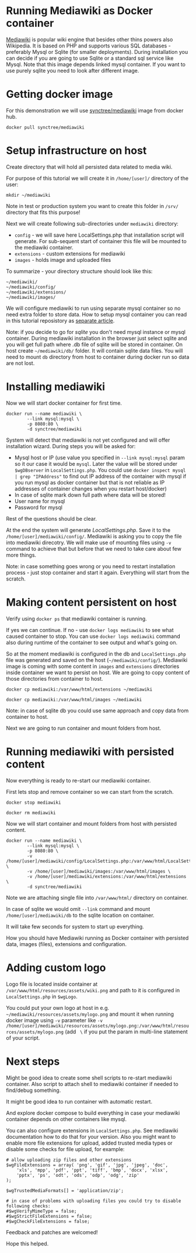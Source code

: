# Running Mediawiki as Docker container

[Mediawiki](https://www.mediawiki.org) is popular wiki engine that besides other thins powers also Wikipedia. It is based on PHP and supports various SQL databases - preferably Mysql or Sqlite (for smaller deployments). During installation you can decide if you are going to use Sqlite or a standard sql service like Mysql. Note that this image depends linked mysql container. If you want to use purely sqlite you need to look after different image.


# Getting docker image

For this demonstration we will use [synctree/mediawiki](https://hub.docker.com/r/synctree/mediawiki/) image from docker hub.

`docker pull synctree/mediawiki`


# Setup infrastructure on host

Create directory that will hold all persisted data related to media wiki.

For purpose of this tutorial we will create it in `/home/[user]/` directory of the user:

`mkdir ~/mediawiki`

Note in test or production system you want to create this folder in `/srv/` directory that fits this purpose!

Next we will create following sub-directories under `mediawiki` directory:

 - `config` - we will save here LocalSettings.php that installation script will generate. For sub-sequent start of container this file will be mounted to the mediawiki container.
 - `extensions` - custom extensions for mediawiki
 - `images` - holds image and uploaded files

To summarize - your directory structure should look like this:

```
~/mediawiki/
~/mediawiki/config/
~/mediawiki/extensions/
~/mediawiki/images/
```

We will configure mediawiki to run using separate mysql container so no need extra folder to store data. How to setup mysql container you can read in this tutorial reposistory as [separate article](/docker-mysql).

Note: if you decide to go for *sqlite* you don't need mysql instance or mysql container. During mediawiki installation in the browser just select sqlite and you will get full path where .db file of sqlite will be stored in container. On host create `~/mediawiki/db/` folder. It will contain sqlite data files. You will need to mount `db` directory from host to container during docker run so data are not lost.

# Installing mediawiki

Now we will start docker container for first time. 

```
docker run --name mediawiki \
        --link mysql:mysql \
        -p 8080:80 \
        -d synctree/mediawiki

```

System will detect that mediawiki is not yet configured and will offer installation wizard. During steps you will be asked for:

 - Mysql host or IP (use value you specified in `--link mysql:mysql` param so it our case it would be `mysql`. Later the value will be stored under `$wgDBserver` in `LocalSettings.php`. You could use `docker inspect mysql | grep "IPAddress"` to find out IP address of the container with mysql if you run mysql as docker container but that is not reliable as IP addresses of container changes when you restart host/docker)
 - In case of sqlite mark down full path where data will be stored!
 - User name for mysql
 - Password for mysql

Rest of the questions should be clear.

At the end the system will generate *LocalSettings.php*. Save it to the `/home/[user]/mediawiki/config/`. Mediawiki is asking you to copy the file into mediawiki direcotry. We will make use of mounting files using `-v` command to achieve that but before that we need to take care about few more things.

Note: in case something goes wrong or you need to restart installation process - just stop container and start it again. Everything will start from the scratch.


# Making content persistent on host 

Verify using `docker ps` that mediawiki container is running.

If yes we can continue. If no - use `docker logs mediawiki` to see what caused container to stop. You can use `docker logs mediawiki` command also during runtime of the container to see output and what's going on.

So at the moment mediawiki is configured in the db and `LocalSettings.php` file was generated and saved on the host (`~/mediawiki/config/`). 
Mediawiki image is coming with some content in `images` and `extensions` directories inside container we want to persist on host.
We are going to copy content of those directories from container to host. 

`docker cp mediawiki:/var/www/html/extensions ~/mediawiki`

`docker cp mediawiki:/var/www/html/images ~/mediawiki`

Note: in case of sqlite db you could use same approach and copy data from container to host.

Next we are going to run container and mount folders from host.


# Running mediawiki with persisted content

Now everything is ready to re-start our mediawiki container.

First lets stop and remove container so we can start from the scratch.

`docker stop mediawiki`

`docker rm mediawiki`

Now we will start container and mount folders from host with persisted content.

```
docker run --name mediawiki \
        --link mysql:mysql \
        -p 8080:80 \
        -v /home/[user]/mediawiki/config/LocalSettings.php:/var/www/html/LocalSettings.php \
        -v /home/[user]/mediawiki/images:/var/www/html/images \
        -v /home/[user]/mediawiki/extensions:/var/www/html/extensions \
        -d synctree/mediawiki
```

Note we are attaching single file into `/var/www/html/` directory on container.

In case of sqlite we would omit `--link` command and mount `/home/[user]/mediawiki/db` to the sqlite location on container.

It will take few seconds for system to start up everything. 

How you should have Mediawiki running as Docker container with persisted data, images (files), extensions and configuration.

# Adding custom logo

Logo file is located inside container at `/var/www/html/resources/assets/wiki.png` and path to it is configured in `LocalSettings.php` in `$wgLogo`. 

You could put your own logo at host in e.g. `~/mediawiki/resources/assets/mylogo.png` and mount it when running docker image using `-v` parameter like `-v /home/[user]/mediawiki/resources/assets/mylogo.png:/var/www/html/resources/assets/mylogo.png` (add ` \` if you put the param in multi-line statement of your script.

# Next steps

Might be good idea to create some shell scripts to re-start mediawiki container.
Also script to attach shell to mediawiki container if needed to find/debug something.

It might be good idea to run container with automatic restart.

And explore docker compose to build everything in case your mediawiki container depends on other containers like mysql.

You can also configure extensions in `LocalSettings.php`. See mediawiki documentation how to do that for your version.
Also you might want to enable more file extensions for upload, added trusted media types or disable some checks for file upload, for example:

```
# allow uploading zip files and other extensions
$wgFileExtensions = array( 'png', 'gif', 'jpg', 'jpeg', 'doc',
    'xls', 'mpp', 'pdf', 'ppt', 'tiff', 'bmp', 'docx', 'xlsx',
    'pptx', 'ps', 'odt', 'ods', 'odp', 'odg', 'zip'
);

$wgTrustedMediaFormats[] = 'application/zip';  

# in case of problems with uploading files you could try to disable following checks:
#$wgVerifyMimeType = false;
#$wgStrictFileExtensions = false;
#$wgCheckFileExtensions = false;

```


Feedback and patches are welcomed!

Hope this helped.

